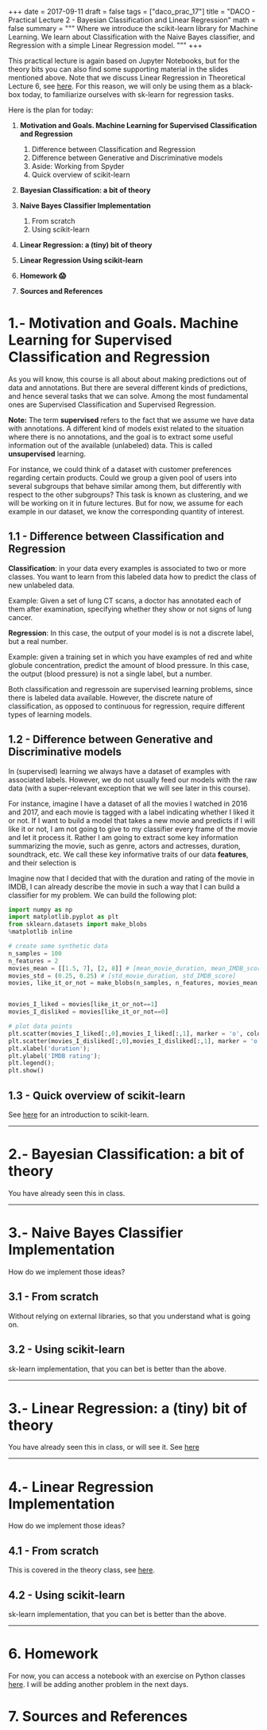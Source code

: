 +++
date = 2017-09-11
draft = false
tags = ["daco_prac_17"]
title = "DACO - Practical Lecture 2 - Bayesian Classification and Linear Regression"
math = false
summary = """
Where we introduce the scikit-learn library for Machine Learning. We learn about Classification with 
the Naive Bayes classifier, and Regression with a simple Linear Regression model.
"""
+++

This practical lecture is again based on Jupyter Notebooks, but for the theory bits you can also find some supporting 
material in the slides mentioned above. Note that we discuss Linear Regression in Theoretical Lecture 6, see [here](). 
For this reason, we will only be using them as a black-box today, to familiarize ourselves with sk-learn for regression tasks. 

Here is the plan for today:

1. **Motivation and Goals. Machine Learning for Supervised Classification and Regression**
    1. Difference between Classification and Regression
    2. Difference between Generative and Discriminative models
    3. Aside: Working from Spyder
    4. Quick overview of scikit-learn

2. **Bayesian Classification: a bit of theory**

3. **Naive Bayes Classifier Implementation**
    1. From scratch
    2. Using scikit-learn

4. **Linear Regression: a (tiny) bit of theory**
    
5. **Linear Regression Using scikit-learn**

6. **Homework :scream:**

7. **Sources and References**
 
# 1.- **Motivation and Goals. Machine Learning for Supervised Classification and Regression**
As you will know, this course is all about about making predictions out of data and annotations. 
But there are several different kinds of predictions, and hence several tasks that we can solve.
Among the most fundamental ones are Supervised Classification and Supervised Regression.

**Note:** The term **supervised** refers to the fact that we assume we have data with annotations. 
A different kind of models exist related to the situation where there is no annotations, and the goal is to extract some useful information out of the available (unlabeled) data. This is called **unsupervised** learning.

For instance, we could think of a dataset with customer preferences regarding certain products. 
Could we group a given pool of users into several subgroups that behave similar among them, but differently with respect to the other subgroups?
This task is known as clustering, and we will be working on it in future lectures. 
But for now, we assume for each example in our dataset, we know the corresponding quantity of interest. 

## 1.1 - **Difference between Classification and Regression**
**Classification**: in your data every examples is associated to two or more classes. You want to learn from this labeled data how to predict the class of new unlabeled data. 

Example: Given a set of lung CT scans, a doctor has annotated each of them after examination, specifying whether they show or not signs of lung cancer.

**Regression**: In this case, the output of your model is is not a discrete label, but a real number. 

Example: given a training set in which you have examples of red and white globule concentration, predict the amount of blood pressure. In this case, the output (blood pressure) is not a single label, but a number.

Both classification and regressoin are supervised learning problems, since there is labeled data available. However, the discrete nature of classification, as opposed to continuous for regression, require different types of learning models.


## 1.2 - **Difference between Generative and Discriminative models**
In (supervised) learning we always have a dataset of examples with associated labels. 
However, we do not usually feed our models with the raw data (with a super-relevant exception that we will see later in this course). 

For instance, imagine I have a dataset of all the movies I watched in 2016 and 2017, and each movie is tagged with a label indicating whether I liked it or not. 
If I want to build a model that takes a new movie and predicts if I will like it or not, I am not going to give to my classifier every frame of the movie and let it process it. Rather I am going to extract some key information summarizing the movie, such as genre, actors and actresses, duration, soundtrack, etc. 
We call these key informative traits of our data **features**, and their selection is

Imagine now that I decided that with the duration and rating of the movie in IMDB, I can already describe the movie in such a way that I can build a classifier for my problem. 
We can build the following plot:

```python
import numpy as np
import matplotlib.pyplot as plt
from sklearn.datasets import make_blobs
%matplotlib inline

# create some synthetic data
n_samples = 100
n_features = 2
movies_mean = [[1.5, 7], [2, 8]] # [mean_movie_duration, mean_IMDB_score]
movies_std = (0.25, 0.25) # [std_movie_duration, std_IMDB_score]
movies, like_it_or_not = make_blobs(n_samples, n_features, movies_mean, movies_std)


movies_I_liked = movies[like_it_or_not==1]
movies_I_disliked = movies[like_it_or_not==0]

# plot data points
plt.scatter(movies_I_liked[:,0],movies_I_liked[:,1], marker = 'o', color = 'g', label = 'Liked');
plt.scatter(movies_I_disliked[:,0],movies_I_disliked[:,1], marker = 'o', color = 'r', label = 'Disliked');
plt.xlabel('duration');
plt.ylabel('IMDB rating');
plt.legend();
plt.show()
```


## 1.3 - **Quick overview of scikit-learn**
See [here](scikit-learn.org) for an introduction to scikit-learn.

-----------------------------------------------------------------------------

# 2.- **Bayesian Classification: a bit of theory**
You have already seen this in class.

-----------------------------------------------------------------------------

# 3.- **Naive Bayes Classifier Implementation**
How do we implement those ideas?


## 3.1 - **From scratch**
Without relying on external libraries, so that you understand what is going on.


## 3.2 - **Using scikit-learn**
sk-learn implementation, that you can bet is better than the above.

-----------------------------------------------------------------------------

# 3.- **Linear Regression: a (tiny) bit of theory**
You have already seen this in class, or will see it. See [here](google.es)

-----------------------------------------------------------------------------

# 4.- **Linear Regression Implementation**
How do we implement those ideas?

## 4.1 - **From scratch**
This is covered in the theory class, see [here](google.es).

## 4.2 - **Using scikit-learn**
sk-learn implementation, that you can bet is better than the above.

-----------------------------------------------------------------------------

# 6. **Homework**
For now, you can access a notebook with an exercise on Python classes [here](google.es). I will be adding another problem in the next days.



# 7. **Sources and References**